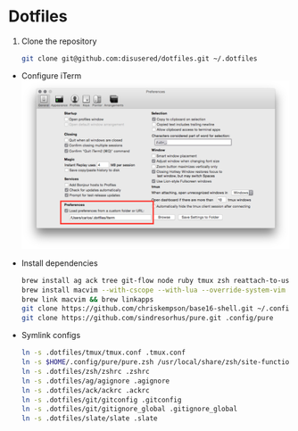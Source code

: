 # Dotfiles

1. Clone the repository
    ```bash
    git clone git@github.com:disusered/dotfiles.git ~/.dotfiles
    ```

- Configure iTerm
  ![iTerm2 Configuration](https://raw.githubusercontent.com/disusered/dotfiles/docs/images/iterm.png "iTerm2 Configuration")

- Install dependencies
    ```bash
    brew install ag ack tree git-flow node ruby tmux zsh reattach-to-user-namespace zsh-history-substring-search
    brew install macvim --with-cscope --with-lua --override-system-vim
    brew link macvim && brew linkapps
    git clone https://github.com/chriskempson/base16-shell.git ~/.config/base16-shell
    git clone https://github.com/sindresorhus/pure.git .config/pure
    ```

- Symlink configs
    ```bash
    ln -s .dotfiles/tmux/tmux.conf .tmux.conf
    ln -s $HOME/.config/pure/pure.zsh /usr/local/share/zsh/site-functions/prompt_pure_setup
    ln -s .dotfiles/zsh/zshrc .zshrc
    ln -s .dotfiles/ag/agignore .agignore
    ln -s .dotfiles/ack/ackrc .ackrc
    ln -s .dotfiles/git/gitconfig .gitconfig
    ln -s .dotfiles/git/gitignore_global .gitignore_global
    ln -s .dotfiles/slate/slate .slate
    ```
